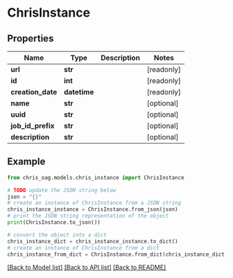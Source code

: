 # ChrisInstance


## Properties

Name | Type | Description | Notes
------------ | ------------- | ------------- | -------------
**url** | **str** |  | [readonly] 
**id** | **int** |  | [readonly] 
**creation_date** | **datetime** |  | [readonly] 
**name** | **str** |  | [optional] 
**uuid** | **str** |  | [optional] 
**job_id_prefix** | **str** |  | [optional] 
**description** | **str** |  | [optional] 

## Example

```python
from chris_oag.models.chris_instance import ChrisInstance

# TODO update the JSON string below
json = "{}"
# create an instance of ChrisInstance from a JSON string
chris_instance_instance = ChrisInstance.from_json(json)
# print the JSON string representation of the object
print(ChrisInstance.to_json())

# convert the object into a dict
chris_instance_dict = chris_instance_instance.to_dict()
# create an instance of ChrisInstance from a dict
chris_instance_from_dict = ChrisInstance.from_dict(chris_instance_dict)
```
[[Back to Model list]](../README.md#documentation-for-models) [[Back to API list]](../README.md#documentation-for-api-endpoints) [[Back to README]](../README.md)


